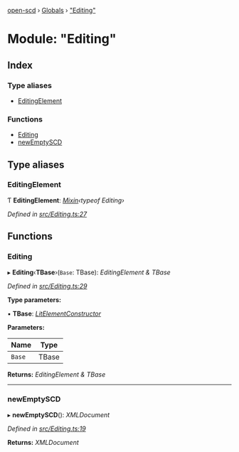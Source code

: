 [open-scd](../README.md) › [Globals](../globals.md) › ["Editing"](_editing_.md)

# Module: "Editing"

## Index

### Type aliases

* [EditingElement](_editing_.md#editingelement)

### Functions

* [Editing](_editing_.md#editing)
* [newEmptySCD](_editing_.md#newemptyscd)

## Type aliases

###  EditingElement

Ƭ **EditingElement**: *[Mixin](_foundation_.md#mixin)‹typeof Editing›*

*Defined in [src/Editing.ts:27](https://github.com/openscd/open-scd/blob/2534042/src/Editing.ts#L27)*

## Functions

###  Editing

▸ **Editing**‹**TBase**›(`Base`: TBase): *EditingElement & TBase*

*Defined in [src/Editing.ts:29](https://github.com/openscd/open-scd/blob/2534042/src/Editing.ts#L29)*

**Type parameters:**

▪ **TBase**: *[LitElementConstructor](_foundation_.md#litelementconstructor)*

**Parameters:**

Name | Type |
------ | ------ |
`Base` | TBase |

**Returns:** *EditingElement & TBase*

___

###  newEmptySCD

▸ **newEmptySCD**(): *XMLDocument*

*Defined in [src/Editing.ts:19](https://github.com/openscd/open-scd/blob/2534042/src/Editing.ts#L19)*

**Returns:** *XMLDocument*
